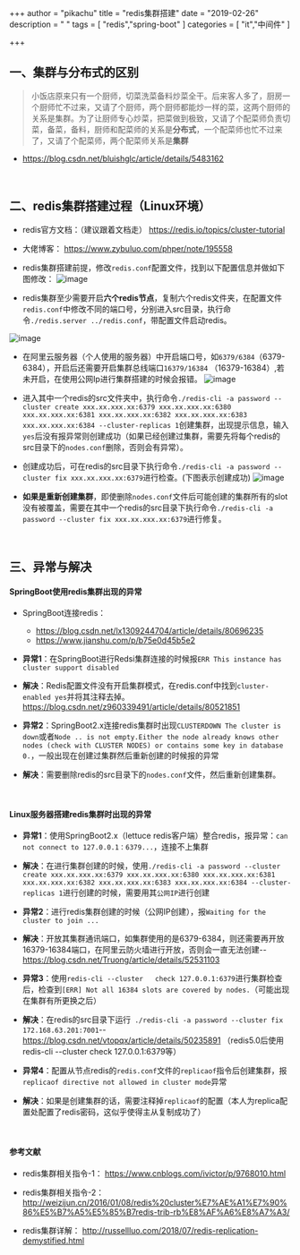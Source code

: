 +++
author = "pikachu"
title = "redis集群搭建"
date = "2019-02-26"
description = " "
tags = [
	"redis","spring-boot"
]
categories = [
    "it","中间件"
]

+++



## 一、集群与分布式的区别

> 小饭店原来只有一个厨师，切菜洗菜备料炒菜全干。后来客人多了，厨房一个厨师忙不过来，又请了个厨师，两个厨师都能炒一样的菜，这两个厨师的关系是集群。为了让厨师专心炒菜，把菜做到极致，又请了个配菜师负责切菜，备菜，备料，厨师和配菜师的关系是**分布式**，一个配菜师也忙不过来了，又请了个配菜师，两个配菜师关系是**集群**

- https://blog.csdn.net/bluishglc/article/details/5483162

&nbsp;

## 二、redis集群搭建过程（Linux环境）
- redis官方文档：（建议跟着文档走） https://redis.io/topics/cluster-tutorial

- 大佬博客： https://www.zybuluo.com/phper/note/195558

- redis集群搭建前提，修改`redis.conf`配置文件，找到以下配置信息并做如下图修改：
![image](https://user-images.githubusercontent.com/38284818/52361189-a12c7c00-2a78-11e9-9048-4586d4a5783b.png)

- redis集群至少需要开启**六个redis节点**，复制六个redis文件夹，在配置文件`redis.conf`中修改不同的端口号，分别进入src目录，执行命令`./redis.server ../redis.conf`，带配置文件启动redis。

![image](https://user-images.githubusercontent.com/38284818/52359928-d4b9d700-2a75-11e9-9579-2dbea872bab0.png)

- 在阿里云服务器（个人使用的服务器）中开启端口号，如`6379/6384`（6379-6384），开启后还需要开启集群总线端口`16379/16384` （16379-16384）,若未开启，在使用公网Ip进行集群搭建的时候会报错。
![image](https://user-images.githubusercontent.com/38284818/52360870-f3b96880-2a77-11e9-94ce-00c28f96b689.png)

- 进入其中一个redis的src文件夹中，执行命令`./redis-cli -a password --cluster create xxx.xx.xxx.xx:6379 xxx.xx.xxx.xx:6380 xxx.xx.xxx.xx:6381 xxx.xx.xxx.xx:6382 xxx.xx.xxx.xx:6383 xxx.xx.xxx.xx:6384 --cluster-replicas 1`创建集群，出现提示信息，输入`yes`后没有报异常则创建成功（如果已经创建过集群，需要先将每个redis的src目录下的`nodes.conf`删除，否则会有异常）。

- 创建成功后，可在redis的src目录下执行命令`./redis-cli -a password --cluster fix xxx.xx.xxx.xx:6379`进行检查。(下图表示创建成功)
![image](https://user-images.githubusercontent.com/38284818/52361803-0df44600-2a7a-11e9-8ad9-fb75bda8c15a.png)

- **如果是重新创建集群**，即使删除`nodes.conf`文件后可能创建的集群所有的slot没有被覆盖，需要在其中一个redis的src目录下执行命令`./redis-cli -a password --cluster fix xxx.xx.xxx.xx:6379`进行修复。

&nbsp;

## 三、异常与解决

#### SpringBoot使用redis集群出现的异常
- SpringBoot连接redis：
    - https://blog.csdn.net/lx1309244704/article/details/80696235
    - https://www.jianshu.com/p/b75e0d45b5e2

- **异常1**：在SpringBoot进行Redsi集群连接的时候报`ERR This instance has cluster support disabled`
- **解决**：Redis配置文件没有开启集群模式，在redis.conf中找到`cluster-enabled yes`并将其注释去掉。https://blog.csdn.net/z960339491/article/details/80521851

- **异常2**：SpringBoot2.x连接redis集群时出现`CLUSTERDOWN The cluster is down`或者`Node .. is not empty.Either the node already knows other nodes (check with CLUSTER NODES) or contains some key in database 0.`，一般出现在创建过集群然后重新创建的时候报的异常
- **解决**：需要删除redis的src目录下的`nodes.conf`文件，然后重新创建集群。

&nbsp;

#### Linux服务器搭建redis集群时出现的异常
- **异常1**：使用SpringBoot2.x（lettuce redis客户端）整合redis，报异常：`can not connect to 127.0.0.1：6379...`，连接不上集群
- **解决**：在进行集群创建的时候，使用`./redis-cli -a password --cluster create xxx.xx.xxx.xx:6379 xxx.xx.xxx.xx:6380 xxx.xx.xxx.xx:6381 xxx.xx.xxx.xx:6382 xxx.xx.xxx.xx:6383 xxx.xx.xxx.xx:6384 --cluster-replicas 1`进行创建的时候，需要用其`公网IP`进行创建

- **异常2**：进行redis集群创建的时候（公网IP创建），报`Waiting for the cluster to join ...`
- **解决**：开放其集群通讯端口，如集群使用的是6379-6384，则还需要再开放16379-16384端口，在阿里云防火墙进行开放，否则会一直无法创建--https://blog.csdn.net/Truong/article/details/52531103

- **异常3**：使用`redis-cli --cluster   check 127.0.0.1:6379`进行集群检查后，检查到`[ERR] Not all 16384 slots are covered by nodes.`（可能出现在集群有所更换之后）
- **解决**：在redis的src目录下运行` ./redis-cli -a password --cluster fix 172.168.63.201:7001`--https://blog.csdn.net/vtopqx/article/details/50235891 （redis5.0后使用redis-cli --cluster   check 127.0.0.1:6379等）

- **异常4**：配置从节点redis的`redis.conf`文件的`replicaof`指令后创建集群，报`replicaof directive not allowed in cluster mode`异常
- **解决**：如果是创建集群的话，需要注释掉`replicaof`的配置（本人为replica配置处配置了redis密码，这似乎使得主从复制成功了）

&nbsp;

#### 参考文献
- redis集群相关指令-1： https://www.cnblogs.com/ivictor/p/9768010.html

- redis集群相关指令-2： http://weizijun.cn/2016/01/08/redis%20cluster%E7%AE%A1%E7%90%86%E5%B7%A5%E5%85%B7redis-trib-rb%E8%AF%A6%E8%A7%A3/

- redis集群详解： http://russellluo.com/2018/07/redis-replication-demystified.html

&nbsp;

